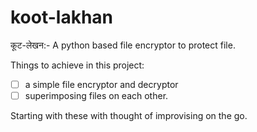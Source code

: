 # koot-lakhan
कूट-लेखन:- A python based file encryptor to protect file.

Things to achieve in this project:
- [ ] a simple file encryptor and decryptor
- [ ] superimposing files on each other.

Starting with these with thought of improvising on the go.
